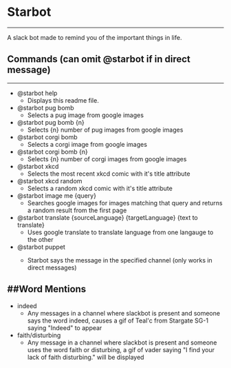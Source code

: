 # Starbot
----
A slack bot made to remind you of the important things in life. 

## Commands (can omit @starbot if in direct message)
----
 * @starbot help
    * Displays this readme file.
 * @starbot pug bomb
    * Selects a pug image from google images
 * @starbot pug bomb {n}
    * Selects {n} number of pug images from google images
 * @starbot corgi bomb
    * Selects a corgi image from google images
 * @starbot corgi bomb {n}
    * Selects {n} number of corgi images from google images
 * @starbot xkcd
    * Selects the most recent xkcd comic with it's title attribute
 * @starbot xkcd random
    * Selects a random xkcd comic with it's title attribute
 * @starbot image me {query}
    * Searches google images for images matching that query and returns a random result from the first page
 * @starbot translate {sourceLanguage} {targetLanguage} {text to translate}
    * Uses google translate to translate language from one langauge to the other
 * @starbot puppet <channel> <msg>
    * Starbot says the message in the specified channel (only works in direct messages)
   
##Word Mentions
----

 * indeed
    * Any messages in a channel where slackbot is present and someone says the word indeed, causes a gif of Teal'c from Stargate SG-1 saying "Indeed" to appear
 * faith/disturbing
    * Any message in a channel where slackbot is present and someone uses the word faith or disturbing, a gif of vader saying "I find your lack of faith disturbing." will be displayed
